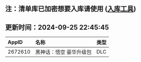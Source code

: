 ## 注：清单库已加密想要入库请使用 ([入库工具](https://github.com/BlankTMing/ManifestAutoUpdate/releases))

## 更新时间：2024-09-25 22:45:45
| AppID | 名称 | 类型  |
| :-------------------- | :----------------------------- | :----------- |
| 2672610 | 黑神话：悟空 豪华升级包| DLC |
